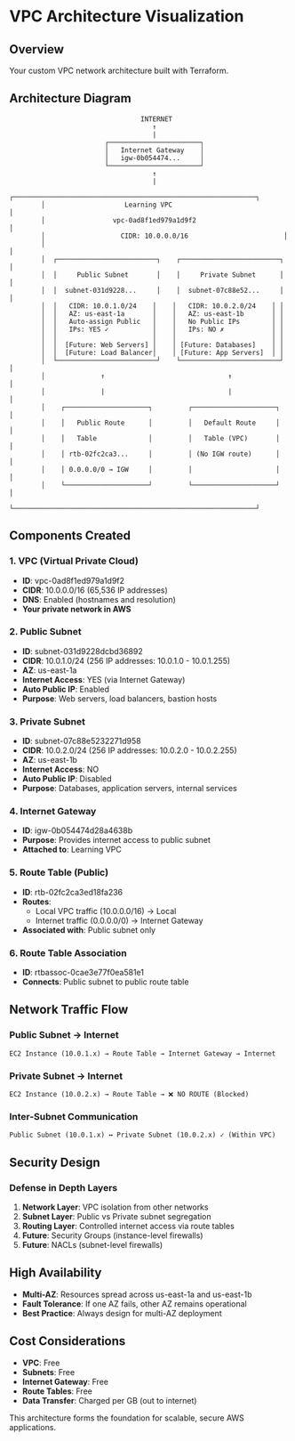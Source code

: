 # VPC Architecture Visualization

## Overview
Your custom VPC network architecture built with Terraform.

## Architecture Diagram

```
                                 INTERNET
                                    ↑
                                    |
                        ┌───────────────────────┐
                        │   Internet Gateway    │
                        │   igw-0b054474...     │
                        └───────────────────────┘
                                    ↑
                                    |
        ┌─────────────────────────────────────────────────────────────┐
        │                    Learning VPC                             │
        │                 vpc-0ad8f1ed979a1d9f2                       │
        │                   CIDR: 10.0.0.0/16                        │
        │                                                             │
        │  ┌─────────────────────────┐    ┌─────────────────────────┐ │
        │  │     Public Subnet       │    │     Private Subnet      │ │
        │  │  subnet-031d9228...     │    │  subnet-07c88e52...     │ │
        │  │   CIDR: 10.0.1.0/24    │    │   CIDR: 10.0.2.0/24    │ │
        │  │   AZ: us-east-1a       │    │   AZ: us-east-1b       │ │
        │  │   Auto-assign Public   │    │   No Public IPs        │ │
        │  │   IPs: YES ✓           │    │   IPs: NO ✗            │ │
        │  │                        │    │                        │ │
        │  │  [Future: Web Servers] │    │ [Future: Databases]    │ │
        │  │  [Future: Load Balancer│    │ [Future: App Servers]  │ │
        │  └─────────────────────────┘    └─────────────────────────┘ │
        │              ↑                               ↑               │
        │              |                               |               │
        │    ┌─────────────────────┐         ┌─────────────────────┐   │
        │    │   Public Route      │         │   Default Route     │   │
        │    │   Table             │         │   Table (VPC)       │   │
        │    │ rtb-02fc2ca3...     │         │ (No IGW route)      │   │
        │    │ 0.0.0.0/0 → IGW     │         │                     │   │
        │    └─────────────────────┘         └─────────────────────┘   │
        └─────────────────────────────────────────────────────────────┘
```

## Components Created

### 1. VPC (Virtual Private Cloud)
- **ID**: vpc-0ad8f1ed979a1d9f2
- **CIDR**: 10.0.0.0/16 (65,536 IP addresses)
- **DNS**: Enabled (hostnames and resolution)
- **Your private network in AWS**

### 2. Public Subnet
- **ID**: subnet-031d9228dcbd36892
- **CIDR**: 10.0.1.0/24 (256 IP addresses: 10.0.1.0 - 10.0.1.255)
- **AZ**: us-east-1a
- **Internet Access**: YES (via Internet Gateway)
- **Auto Public IP**: Enabled
- **Purpose**: Web servers, load balancers, bastion hosts

### 3. Private Subnet
- **ID**: subnet-07c88e5232271d958
- **CIDR**: 10.0.2.0/24 (256 IP addresses: 10.0.2.0 - 10.0.2.255)
- **AZ**: us-east-1b
- **Internet Access**: NO
- **Auto Public IP**: Disabled
- **Purpose**: Databases, application servers, internal services

### 4. Internet Gateway
- **ID**: igw-0b054474d28a4638b
- **Purpose**: Provides internet access to public subnet
- **Attached to**: Learning VPC

### 5. Route Table (Public)
- **ID**: rtb-02fc2ca3ed18fa236
- **Routes**: 
  - Local VPC traffic (10.0.0.0/16) → Local
  - Internet traffic (0.0.0.0/0) → Internet Gateway
- **Associated with**: Public subnet only

### 6. Route Table Association
- **ID**: rtbassoc-0cae3e77f0ea581e1
- **Connects**: Public subnet to public route table

## Network Traffic Flow

### Public Subnet → Internet
```
EC2 Instance (10.0.1.x) → Route Table → Internet Gateway → Internet
```

### Private Subnet → Internet
```
EC2 Instance (10.0.2.x) → Route Table → ❌ NO ROUTE (Blocked)
```

### Inter-Subnet Communication
```
Public Subnet (10.0.1.x) ↔ Private Subnet (10.0.2.x) ✓ (Within VPC)
```

## Security Design

### Defense in Depth Layers
1. **Network Layer**: VPC isolation from other networks
2. **Subnet Layer**: Public vs Private subnet segregation  
3. **Routing Layer**: Controlled internet access via route tables
4. **Future**: Security Groups (instance-level firewalls)
5. **Future**: NACLs (subnet-level firewalls)

## High Availability
- **Multi-AZ**: Resources spread across us-east-1a and us-east-1b
- **Fault Tolerance**: If one AZ fails, other AZ remains operational
- **Best Practice**: Always design for multi-AZ deployment

## Cost Considerations
- **VPC**: Free
- **Subnets**: Free
- **Internet Gateway**: Free
- **Route Tables**: Free
- **Data Transfer**: Charged per GB (out to internet)

This architecture forms the foundation for scalable, secure AWS applications.